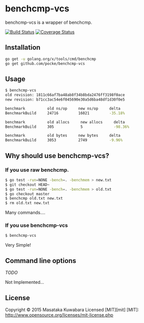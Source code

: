 benchcmp-vcs
=====================

benchcmp-vcs is a wrapper of benchcmp.

[![Build Status](https://travis-ci.org/pocke/benchcmp-vcs.svg?branch=master)](https://travis-ci.org/pocke/benchcmp-vcs)
[![Coverage Status](https://coveralls.io/repos/pocke/benchcmp-vcs/badge.svg?branch=master)](https://coveralls.io/r/pocke/benchcmp-vcs?branch=master)



Installation
-----------------

```sh
go get -u golang.org/x/tools/cmd/benchcmp
go get github.com/pocke/benchcmp-vcs
```


Usage
-----------

```sh
$ benchcmp-vcs
old revision: 1811c66af7ba48ab8f34b8bda2476ff3198f0ace
new revision: b71cc3ac54e6f045690e30a5d6ba48df1d30f0e5

benchmark          old ns/op     new ns/op     delta
BenchmarkBuild     24716         16021         -35.18%

benchmark          old allocs     new allocs     delta
BenchmarkBuild     305            5              -98.36%

benchmark          old bytes     new bytes     delta
BenchmarkBuild     3053          2749          -9.96%
```

Why should use benchcmp-vcs?
------------------------------

### If you use raw benchcmp.

```sh
$ go test -run=NONE -bench=. -benchmem > new.txt
$ git checkout HEAD~
$ go test -run=NONE -bench=. -benchmem > old.txt
$ go checkout master
$ benchcmp old.txt new.txt
$ rm old.txt new.txt
```

Many commands....

### If you use benchcmp-vcs

```sh
$ benchcmp-vcs
```

Very Simple!


Command line options
----------------------

*TODO*

Not Implemented...



License
-------------

Copyright &copy; 2015 Masataka Kuwabara
Licensed [MIT][mit]
[MIT]: http://www.opensource.org/licenses/mit-license.php
